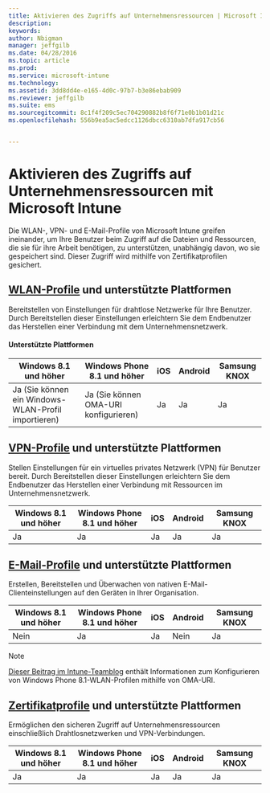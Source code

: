 ```yaml
---
title: Aktivieren des Zugriffs auf Unternehmensressourcen | Microsoft Intune
description: 
keywords: 
author: Nbigman
manager: jeffgilb
ms.date: 04/28/2016
ms.topic: article
ms.prod: 
ms.service: microsoft-intune
ms.technology: 
ms.assetid: 3dd8dd4e-e165-4d0c-97b7-b3e86ebab909
ms.reviewer: jeffgilb
ms.suite: ems
ms.sourcegitcommit: 8c1f4f209c5ec704290882b8f6f71e0b1b01d21c
ms.openlocfilehash: 556b9ea5ac5edcc1126dbcc6310ab7dfa917cb56


---
```


# Aktivieren des Zugriffs auf Unternehmensressourcen mit Microsoft Intune
Die WLAN-, VPN- und E-Mail-Profile von Microsoft Intune greifen ineinander, um Ihre Benutzer beim Zugriff auf die Dateien und Ressourcen, die sie für ihre Arbeit benötigen, zu unterstützen, unabhängig davon, wo sie gespeichert sind. Dieser Zugriff wird mithilfe von Zertifikatprofilen gesichert.

## [WLAN-Profile](wi-fi-connections-in-microsoft-intune.md) und unterstützte Plattformen

Bereitstellen von Einstellungen für drahtlose Netzwerke für Ihre Benutzer. Durch Bereitstellen dieser Einstellungen erleichtern Sie dem Endbenutzer das Herstellen einer Verbindung mit dem Unternehmensnetzwerk.
#### Unterstützte Plattformen

|Windows 8.1 und höher|Windows Phone 8.1 und höher|iOS|Android|Samsung KNOX|
|---------------------|---------------------------|---|-------|------------|
|Ja (Sie können ein Windows-WLAN-Profil importieren)|Ja (Sie können OMA-URI konfigurieren) |Ja|Ja|Ja|

## [VPN-Profile](vpn-connections-in-microsoft-intune.md) und unterstützte Plattformen
Stellen Einstellungen für ein virtuelles privates Netzwerk (VPN) für Benutzer bereit. Durch Bereitstellen dieser Einstellungen erleichtern Sie dem Endbenutzer das Herstellen einer Verbindung mit Ressourcen im Unternehmensnetzwerk.

|Windows 8.1 und höher|Windows Phone 8.1 und höher|iOS|Android|Samsung KNOX|
|---------------------|---------------------------|---|-------|------------|
|Ja|Ja|Ja|Ja|Ja|

## [E-Mail-Profile](configure-access-to-corporate-email-using-email-profiles-with-microsoft-intune.md) und unterstützte Plattformen
Erstellen, Bereitstellen und Überwachen von nativen E-Mail-Clienteinstellungen auf den Geräten in Ihrer Organisation.

|Windows 8.1 und höher|Windows Phone 8.1 und höher|iOS|Android|Samsung KNOX|
|---------------------|---------------------------|---|-------|------------|
|Nein|Ja|Ja|Nein|Ja|
> [!NOTE]
> [Dieser Beitrag im Intune-Teamblog](https://blogs.technet.microsoft.com/enterprisemobility/2015/02/19/using-oma-uri-to-create-custom-wi-fi-profiles-for-windows-phone-8-1/) enthält Informationen zum Konfigurieren von Windows Phone 8.1-WLAN-Profilen mithilfe von OMA-URI.

## [Zertifikatprofile](secure-resource-access-with-certificate-profiles.md) und unterstützte Plattformen
Ermöglichen den sicheren Zugriff auf Unternehmensressourcen einschließlich Drahtlosnetzwerken und VPN-Verbindungen.

|Windows 8.1 und höher|Windows Phone 8.1 und höher|iOS|Android|Samsung KNOX|
|---------------------|---------------------------|---|-------|------------|
|Ja|Ja|Ja|Ja|Ja|



<!--HONumber=Jun16_HO4-->


